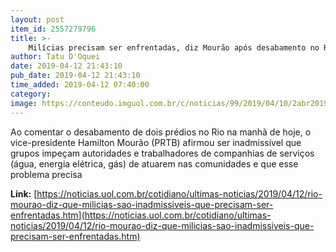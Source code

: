 ```yaml
---
layout: post
item_id: 2557279796
title: >-
    Milícias precisam ser enfrentadas, diz Mourão após desabamento no Rio
author: Tatu D'Oquei
date: 2019-04-12 21:43:10
pub_date: 2019-04-12 21:43:10
time_added: 2019-04-12 07:40:00
category: 
image: https://conteudo.imguol.com.br/c/noticias/99/2019/04/10/2abr2019---o-vice-presidente-hamilton-mourao-1554909628923_v2_615x300.jpg
---
```


Ao comentar o desabamento de dois prédios no Rio na manhã de hoje, o vice-presidente Hamilton Mourão (PRTB) afirmou ser inadmissível que grupos impeçam autoridades e trabalhadores de companhias de serviços (água, energia elétrica, gás) de atuarem nas comunidades e que esse problema precisa

**Link:** [https://noticias.uol.com.br/cotidiano/ultimas-noticias/2019/04/12/rio-mourao-diz-que-milicias-sao-inadmissiveis-que-precisam-ser-enfrentadas.htm](https://noticias.uol.com.br/cotidiano/ultimas-noticias/2019/04/12/rio-mourao-diz-que-milicias-sao-inadmissiveis-que-precisam-ser-enfrentadas.htm)


